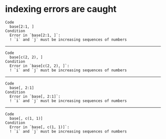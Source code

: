 # indexing errors are caught

    Code
      base[2:1, ]
    Condition
      Error in `base[2:1, ]`:
      ! `i` and `j` must be increasing sequences of numbers

---

    Code
      base[c(2, 2), ]
    Condition
      Error in `base[c(2, 2), ]`:
      ! `i` and `j` must be increasing sequences of numbers

---

    Code
      base[, 2:1]
    Condition
      Error in `base[, 2:1]`:
      ! `i` and `j` must be increasing sequences of numbers

---

    Code
      base[, c(1, 1)]
    Condition
      Error in `base[, c(1, 1)]`:
      ! `i` and `j` must be increasing sequences of numbers

